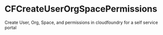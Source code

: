 # CFCreateUserOrgSpacePermissions
Create User, Org, Space, and permissions in cloudfoundry for a self service portal

